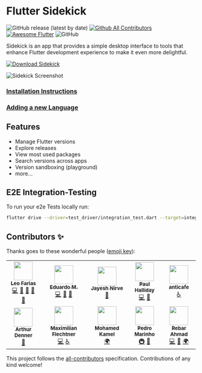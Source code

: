 # Flutter Sidekick

![GitHub release (latest by date)](https://img.shields.io/github/v/release/leoafarias/sidekick?style=flat-square) [![Github All Contributors](https://img.shields.io/github/all-contributors/leoafarias/sidekick?style=flat-square)](https://github.com/leoafarias/sidekick/graphs/contributors) [![Awesome Flutter](https://img.shields.io/badge/awesome-flutter-purple?longCache=true&style=flat-square)](https://github.com/Solido/awesome-flutter) ![GitHub](https://img.shields.io/github/license/leoafarias/sidekick?color=orange&style=flat-square)

Sidekick is an app that provides a simple desktop interface to tools that enhance Flutter development experience to make it even more delightful.

[![Download Sidekick](https://github.com/leoafarias/sidekick/blob/main/assets/download-banner.png?raw=true)](https://github.com/leoafarias/sidekick/releases/latest)

![Sidekick Screenshot](https://github.com/leoafarias/sidekick/blob/main/assets/screenshot.png?raw=true)

### [Installation Instructions](https://github.com/leoafarias/sidekick/wiki/Installing)
### [Adding a new Language](https://github.com/leoafarias/sidekick/wiki/Internationalization#adding-a-language)

## Features

- Manage Flutter versions
- Explore releases
- View most used packages
- Search versions across apps
- Version sandboxing (playground)
- more...

## E2E Integration-Testing

To run your e2e Tests locally run:

```bash
flutter drive --driver=test_driver/integration_test.dart --target=integration_test/app_test.dart
```

## Contributors ✨

Thanks goes to these wonderful people ([emoji key](https://allcontributors.org/docs/en/emoji-key)):

<!-- ALL-CONTRIBUTORS-LIST:START - Do not remove or modify this section -->
<!-- prettier-ignore-start -->
<!-- markdownlint-disable -->
<table>
  <tr>
    <td align="center"><a href="https://github.com/leoafarias"><img src="https://avatars.githubusercontent.com/u/435833?v=4?s=50" width="50px;" alt=""/><br /><sub><b>Leo Farias</b></sub></a><br /><a href="https://github.com/leoafarias/sidekick/commits?author=leoafarias" title="Code">💻</a> <a href="#ideas-leoafarias" title="Ideas, Planning, & Feedback">🤔</a> <a href="#design-leoafarias" title="Design">🎨</a> <a href="https://github.com/leoafarias/sidekick/commits?author=leoafarias" title="Documentation">📖</a> <a href="#maintenance-leoafarias" title="Maintenance">🚧</a></td>
    <td align="center"><a href="http://eduardom.dev"><img src="https://avatars.githubusercontent.com/u/29983481?v=4?s=50" width="50px;" alt=""/><br /><sub><b>Eduardo M.</b></sub></a><br /><a href="https://github.com/leoafarias/sidekick/commits?author=aguilaair" title="Code">💻</a> <a href="#ideas-aguilaair" title="Ideas, Planning, & Feedback">🤔</a> <a href="https://github.com/leoafarias/sidekick/commits?author=aguilaair" title="Documentation">📖</a></td>
    <td align="center"><a href="http://technodisaster.wtf"><img src="https://avatars.githubusercontent.com/u/52817235?v=4?s=50" width="50px;" alt=""/><br /><sub><b>Jayesh Nirve</b></sub></a><br /><a href="#maintenance-Techno-Disaster" title="Maintenance">🚧</a></td>
    <td align="center"><a href="https://youtube.com/c/PaulHalliday"><img src="https://avatars.githubusercontent.com/u/19576417?v=4?s=50" width="50px;" alt=""/><br /><sub><b>Paul Halliday</b></sub></a><br /><a href="https://github.com/leoafarias/sidekick/commits?author=PaulHalliday" title="Code">💻</a> <a href="https://github.com/leoafarias/sidekick/issues?q=author%3APaulHalliday" title="Bug reports">🐛</a></td>
    <td align="center"><a href="https://github.com/anticafe"><img src="https://avatars.githubusercontent.com/u/340836?v=4?s=50" width="50px;" alt=""/><br /><sub><b>anticafe</b></sub></a><br /><a href="#a11y-anticafe" title="Accessibility">️️️️♿️</a></td>
  </tr>
  <tr>
    <td align="center"><a href="https://linktr.ee/arthurdenner"><img src="https://avatars.githubusercontent.com/u/13774309?v=4?s=50" width="50px;" alt=""/><br /><sub><b>Arthur Denner</b></sub></a><br /><a href="https://github.com/leoafarias/sidekick/issues?q=author%3Aarthurdenner" title="Bug reports">🐛</a></td>
    <td align="center"><a href="https://github.com/MaximilianFlechtner"><img src="https://avatars.githubusercontent.com/u/66118057?v=4?s=50" width="50px;" alt=""/><br /><sub><b>Maximilian Flechtner</b></sub></a><br /><a href="https://github.com/leoafarias/sidekick/commits?author=MaximilianFlechtner" title="Code">💻</a> <a href="#a11y-MaximilianFlechtner" title="Accessibility">️️️️♿️</a></td>
    <td align="center"><a href="https://github.com/kamel912"><img src="https://avatars.githubusercontent.com/u/23658096?v=4?s=50" width="50px;" alt=""/><br /><sub><b>Mohamed Kamel</b></sub></a><br /><a href="#translation-kamel912" title="Translation">🌍</a></td>
    <td align="center"><a href="https://pedroermarinho.github.io"><img src="https://avatars.githubusercontent.com/u/29618874?v=4?s=50" width="50px;" alt=""/><br /><sub><b>Pedro Marinho</b></sub></a><br /><a href="#infra-pedroermarinho" title="Infrastructure (Hosting, Build-Tools, etc)">🚇</a> <a href="#ideas-pedroermarinho" title="Ideas, Planning, & Feedback">🤔</a></td>
    <td align="center"><a href="http://ahmadre.com"><img src="https://avatars.githubusercontent.com/u/18512224?v=4?s=50" width="50px;" alt=""/><br /><sub><b>Rebar Ahmad</b></sub></a><br /><a href="https://github.com/leoafarias/sidekick/commits?author=Ahmadre" title="Code">💻</a> <a href="https://github.com/leoafarias/sidekick/commits?author=Ahmadre" title="Documentation">📖</a> <a href="#translation-Ahmadre" title="Translation">🌍</a></td>
  </tr>
</table>

<!-- markdownlint-restore -->
<!-- prettier-ignore-end -->

<!-- ALL-CONTRIBUTORS-LIST:END -->

This project follows the [all-contributors](https://github.com/all-contributors/all-contributors) specification. Contributions of any kind welcome!
